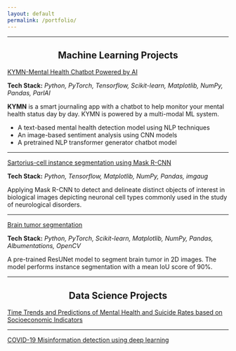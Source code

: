 ```yaml
---
layout: default
permalink: /portfolio/
---
```


---

<h2 align="center">Machine Learning Projects</h2>

[KYMN-Mental Health Chatbot Powered by AI](https://github.com/nghi-huynh/mental_health_chatbot)

**Tech Stack:** *Python, PyTorch, Tensorflow, Scikit-learn, Matplotlib, NumPy, Pandas, ParlAI*

**KYMN** is a smart journaling app with a chatbot to help monitor your mental health status day by day. KYMN is powered by a multi-modal ML system.

* A text-based mental health detection model using NLP techniques
* An image-based sentiment analysis using CNN models
* A pretrained NLP transformer generator chatbot model

<!-- <img src="https://drive.google.com/uc?export=view&id=1UMWEVCwYRx9Q5g4tKGFunFWmlhGob75n"> -->

---

[Sartorius-cell instance segmentation using Mask R-CNN](https://medium.com/mlearning-ai/cell-instance-segmentation-using-mask-r-cnn-c7a3810192ff)

**Tech Stack:** *Python, Tensorflow, Matplotlib, NumPy, Pandas, imgaug*

Applying Mask R-CNN to detect and delineate distinct objects of interest in biological images depicting neuronal cell types commonly used in the study of neurological disorders.

<!-- <img src="https://drive.google.com/uc?export=view&id=15-sTZn-VPjWVXmg2qyzA2s8R5HnDXwVr"> -->

---
[Brain tumor segmentation](https://devpost.com/software/brain-tumor-segmentation-using-resunet)

**Tech Stack:** *Python, PyTorch, Scikit-learn, Matplotlib, NumPy, Pandas, Albumentations, OpenCV*

A pre-trained ResUNet model to segment brain tumor in 2D images. The model performs instance segmentation with a mean IoU score of 90%.

<!-- <img src="https://drive.google.com/uc?export=view&id=1MQIwMavJzNc3zuBk6esb-G4TEfssGrrR">
 -->
---

<h2 align="center">Data Science Projects</h2>

[Time Trends and Predictions of Mental Health and Suicide Rates based on Socioeconomic Indicators](https://github.com/nghi-huynh/BigDataChallenge2022)
<!-- <img src="https://drive.google.com/uc?export=view&id=1pxBjDMXc4H_pKIKvM1CzweuyJjwk-ZAH"> -->

---

[COVID-19 Misinformation detection using deep learning](https://github.com/nghi-huynh/covid-19-misinfo-detection)

